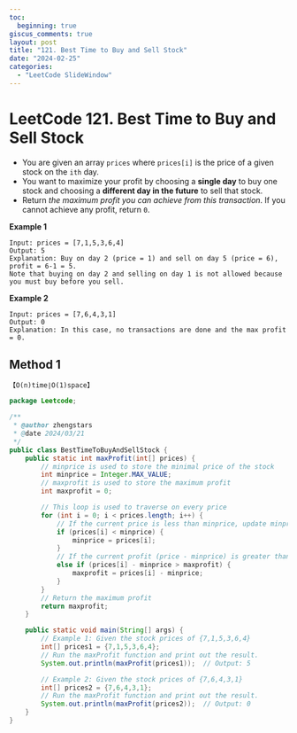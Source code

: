 ```yaml
---
toc:
  beginning: true
giscus_comments: true
layout: post
title: "121. Best Time to Buy and Sell Stock"
date: "2024-02-25"
categories:
  - "LeetCode SlideWindow"
---
```


# LeetCode 121. Best Time to Buy and Sell Stock

- You are given an array `prices` where `prices[i]` is the price of a given stock on the `ith` day.
- You want to maximize your profit by choosing a **single day** to buy one stock and choosing a **different day in the future** to sell that stock.
- Return *the maximum profit you can achieve from this transaction*. If you cannot achieve any profit, return `0`.

**Example 1**

```
Input: prices = [7,1,5,3,6,4]
Output: 5
Explanation: Buy on day 2 (price = 1) and sell on day 5 (price = 6), profit = 6-1 = 5.
Note that buying on day 2 and selling on day 1 is not allowed because you must buy before you sell.
```

**Example 2**

```
Input: prices = [7,6,4,3,1]
Output: 0
Explanation: In this case, no transactions are done and the max profit = 0.
```

## Method 1

```tex
【O(n)time∣O(1)space】
```

```java
package Leetcode;

/**
 * @author zhengstars
 * @date 2024/03/21
 */
public class BestTimeToBuyAndSellStock {
    public static int maxProfit(int[] prices) {
        // minprice is used to store the minimal price of the stock
        int minprice = Integer.MAX_VALUE;
        // maxprofit is used to store the maximum profit
        int maxprofit = 0;

        // This loop is used to traverse on every price
        for (int i = 0; i < prices.length; i++) {
            // If the current price is less than minprice, update minprice
            if (prices[i] < minprice) {
                minprice = prices[i];
            }
            // If the current profit (price - minprice) is greater than maxprofit, update maxprofit
            else if (prices[i] - minprice > maxprofit) {
                maxprofit = prices[i] - minprice;
            }
        }
        // Return the maximum profit
        return maxprofit;
    }

    public static void main(String[] args) {
        // Example 1: Given the stock prices of {7,1,5,3,6,4}
        int[] prices1 = {7,1,5,3,6,4};
        // Run the maxProfit function and print out the result.
        System.out.println(maxProfit(prices1));  // Output: 5

        // Example 2: Given the stock prices of {7,6,4,3,1}
        int[] prices2 = {7,6,4,3,1};
        // Run the maxProfit function and print out the result.
        System.out.println(maxProfit(prices2));  // Output: 0
    }
}

```

